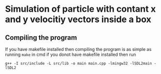 # Simulation of particle with contant x and y velocitiy vectors inside a box
## Compiling the program
If you have makefile installed then compiling the program is as simple as running `make` in cmd
if you donot have makefile installed then run
```console 
g++ -I src/include -L src/lib -o main main.cpp -lmingw32 -lSDL2main -lSDL2
```
